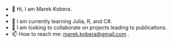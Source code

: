- 👋 Hi, I am Marek Kobera.
- <!--- 👀 I am interested in getting a new interesting job.--->
- 🌱 I am currently learning Julia, R, and C#.
- 💞️ I am looking to collaborate on projects leading to publications.
- 📫 How to reach me: marek.kobera@gmail.com .

<!---
marekkobera/marekkobera is a ✨ special ✨ repository because its `README.md` (this file) appears on your GitHub profile.
You can click the Preview link to take a look at your changes.
--->
